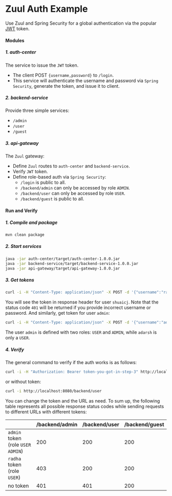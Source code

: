 # Zuul Auth Example

Use Zuul and Spring Security for a global authentication via the popular
[JWT](https://jwt.io/introduction/) token.

#### Modules

##### 1. **auth-center**
The service to issue the `JWT` token.
- The client POST `{username,password}` to `/login`.
- This service will authenticate the username and password via `Spring Security`,
  generate the token, and issue it to client.

##### 2. **backend-service**
Provide three simple services:
- `/admin`
- `/user`
- `/guest`
 
##### 3. **api-gateway**
The `Zuul` gateway:
- Define `Zuul` routes to `auth-center` and `backend-service`.
- Verify `JWT` token.
- Define role-based auth via `Spring Security`:
    - `/login` is public to all.
    - `/backend/admin` can only be accessed by role `ADMIN`.
    - `/backend/user` can only be accessed by role `USER`.
    - `/backend/guest` is public to all.

#### Run and Verify

##### 1. Compile and package
```bash
mvn clean package
```

##### 2. Start services
```bash
java -jar auth-center/target/auth-center-1.0.0.jar
java -jar backend-service/target/backend-service-1.0.0.jar
java -jar api-gateway/target/api-gateway-1.0.0.jar
```

##### 3. Get tokens
```bash
curl -i -H "Content-Type: application/json" -X POST -d '{"username":"radha","password":"radha"}' http://localhost:8080/login
```
You will see the token in response header for user `shuaicj`. Note that the status code `401` will be returned if you provide incorrect username or password. And similarly, get token for user `admin`:
```bash
curl -i -H "Content-Type: application/json" -X POST -d '{"username":"admin","password":"admin"}' http://localhost:8080/login
```
The user `admin` is defined with two roles: `USER` and `ADMIN`, while `adarsh` is only a `USER`.

##### 4. Verify
The general command to verify if the auth works is as follows:
```bash
curl -i -H "Authorization: Bearer token-you-got-in-step-3" http://localhost:8080/backend/user
```
or without token:
```bash
curl -i http://localhost:8080/backend/user
```
You can change the token and the URL as need. To sum up, the following table represents all possible response status codes while sending requests to different URLs with different tokens:

|                                     | /backend/admin | /backend/user | /backend/guest |
| ----------------------------------- | -------------- | ------------- | -------------- |
| `admin` token (role `USER` `ADMIN`) |            200 |           200 |            200 |
| `radha`   token (role `USER`)       |            403 |           200 |            200 |
| no token                            |            401 |           401 |            200 |